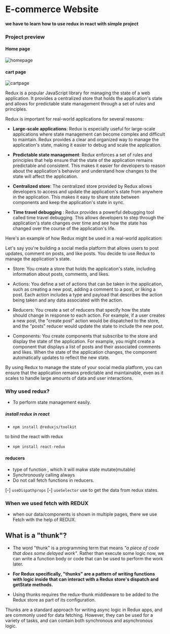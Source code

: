 # E-commerce Website

#### we have to learn how to use redux in react with simple project

### Project preview
#### Home page
![homepage](https://user-images.githubusercontent.com/83384315/228852781-835718af-2443-4181-9b0b-b5a00f50d95c.png)
#### cart page
![cartpage](https://user-images.githubusercontent.com/83384315/228852769-899e0608-e097-4dcd-9ff2-c6e98567f5de.png)

Redux is a popular JavaScript library for managing the state of a web application. It provides a centralized store that holds the application's state and allows for predictable state management through a set of rules and principles.

Redux is important for real-world applications for several reasons:

- **Large-scale applications**: Redux is especially useful for large-scale applications where state management can become complex and difficult to maintain. Redux provides a clear and organized way to manage the application's state, making it easier to debug and scale the application.

- **Predictable state management**: Redux enforces a set of rules and principles that help ensure that the state of the application remains predictable and consistent. This makes it easier for developers to reason about the application's behavior and understand how changes to the state will affect the application.

- **Centralized store**: The centralized store provided by Redux allows developers to access and update the application's state from anywhere in the application. This makes it easy to share state between components and keep the application's state in sync.

- **Time travel debugging** : Redux provides a powerful debugging tool called time travel debugging. This allows developers to step through the application's state changes over time and see how the state has changed over the course of the application's life.

Here's an example of how Redux might be used in a real-world application:

Let's say you're building a social media platform that allows users to post updates, comment on posts, and like posts. You decide to use Redux to manage the application's state.

- Store: You create a store that holds the application's state, including information about posts, comments, and likes.

- Actions: You define a set of actions that can be taken in the application, such as creating a new post, adding a comment to a post, or liking a post. Each action includes a type and payload that describes the action being taken and any data associated with the action.

- Reducers: You create a set of reducers that specify how the state should change in response to each action. For example, if a user creates a new post, the "create post" action would be dispatched to the store, and the "posts" reducer would update the state to include the new post.

- Components: You create components that subscribe to the store and display the state of the application. For example, you might create a component that displays a list of posts and their associated comments and likes. When the state of the application changes, the component automatically updates to reflect the new state.

By using Redux to manage the state of your social media platform, you can ensure that the application remains predictable and maintainable, even as it scales to handle large amounts of data and user interactions.


### Why used redux?
- To perform state management easily.

##### install redux in react
- `npm install @reduxjs/toolkit`

to bind the react with redux
- `npm install react-redux`

#### reducers 
- type of function , which it will makw state mutate(mutable)
- Synchronously calling always
- Do not call fetch functions in reducers.

[-] `useDispathprops` 
[-] `useSelector` use to get the data from redux states.


### When we used fetch with REDUX
 - when our data/components is shown in multiple pages, there we use Fetch with the help of REDUX.

## What is a "thunk"?
- The word "thunk" is a programming term that means *"a piece of code that does some delayed work"*. Rather than execute some logic now, we can write a function body or code that can be used to perform the work later.

- **For Redux specifically, "thunks" are a pattern of writing functions with logic inside that can interact with a Redux store's dispatch and getState methods.**

- Using thunks requires the redux-thunk middleware to be added to the Redux store as part of its configuration.

Thunks are a standard approach for writing async logic in Redux apps, and are commonly used for data fetching. However, they can be used for a variety of tasks, and can contain both synchronous and asynchronous logic.
